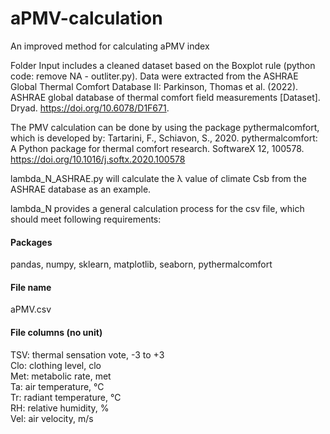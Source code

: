 # aPMV-calculation
An improved method for calculating aPMV index

Folder Input includes a cleaned dataset based on the Boxplot rule (python code: remove NA - outliter.py). Data were extracted from the ASHRAE Global Thermal Comfort Database II: Parkinson, Thomas et al. (2022). ASHRAE global database of thermal comfort field measurements [Dataset]. Dryad. https://doi.org/10.6078/D1F671.

The PMV calculation can be done by using the package pythermalcomfort, which is developed by: Tartarini, F., Schiavon, S., 2020. pythermalcomfort: A Python package for thermal comfort research. SoftwareX 12, 100578. https://doi.org/10.1016/j.softx.2020.100578

lambda_N_ASHRAE.py will calculate the λ value of climate Csb from the ASHRAE database as an example.  

  
lambda_N provides a general calculation process for the csv file, which should meet following requirements:  
#### Packages 
pandas, numpy, sklearn, matplotlib, seaborn, pythermalcomfort  
#### File name  
aPMV.csv  
#### File columns (no unit)  
TSV: thermal sensation vote, -3 to +3  
Clo: clothing level, clo  
Met: metabolic rate, met  
Ta: air temperature, ℃  
Tr: radiant temperature, ℃  
RH: relative humidity, %  
Vel: air velocity, m/s  



